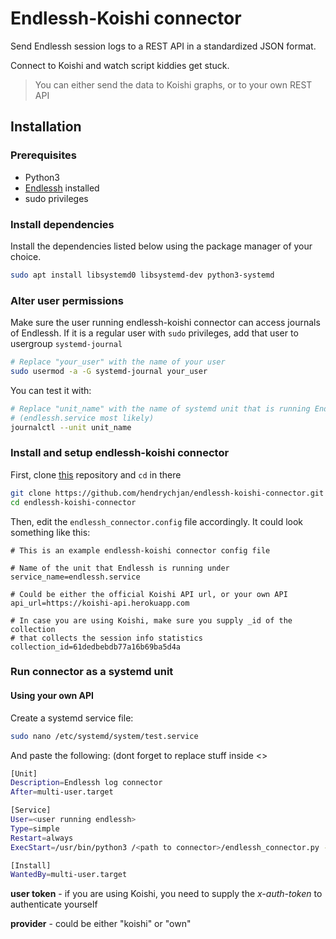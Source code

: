 # Endlessh-Koishi connector
Send Endlessh session logs to a REST API in a standardized JSON format.

Connect to Koishi and watch script kiddies get stuck.

> You can either send the data to Koishi graphs, or to your own REST API

## Installation

### Prerequisites
- Python3
- [Endlessh](https://github.com/skeeto/endlessh) installed
- sudo privileges

### Install dependencies
Install the dependencies listed below using the package manager of your choice.
```bash
sudo apt install libsystemd0 libsystemd-dev python3-systemd
```

### Alter user permissions
Make sure the user running endlessh-koishi connector can access journals of Endlessh. If it is a regular user with `sudo` privileges, add that user to usergroup `systemd-journal`

```bash
# Replace "your_user" with the name of your user
sudo usermod -a -G systemd-journal your_user
```

You can test it with:
```bash
# Replace "unit_name" with the name of systemd unit that is running Endlessh 
# (endlessh.service most likely)
journalctl --unit unit_name
```

### Install and setup endlessh-koishi connector
First, clone [this](https://github.com/hendrychjan/endlessh-koishi-connector) repository and `cd` in there
```bash
git clone https://github.com/hendrychjan/endlessh-koishi-connector.git
cd endlessh-koishi-connector
```

Then, edit the `endlessh_connector.config` file accordingly. It could look something like this:
```text
# This is an example endlessh-koishi connector config file

# Name of the unit that Endlessh is running under
service_name=endlessh.service

# Could be either the official Koishi API url, or your own API
api_url=https://koishi-api.herokuapp.com

# In case you are using Koishi, make sure you supply _id of the collection
# that collects the session info statistics
collection_id=61dedbebdb77a16b69ba5d4a
```

### Run connector as a systemd unit
#### Using your own API
Create a systemd service file:
```bash
sudo nano /etc/systemd/system/test.service
```
And paste the following: (dont forget to replace stuff inside <>
```bash
[Unit]
Description=Endlessh log connector
After=multi-user.target

[Service]
User=<user running endlessh>
Type=simple
Restart=always
ExecStart=/usr/bin/python3 /<path to connector>/endlessh_connector.py -t <user token> -p <provider>

[Install]
WantedBy=multi-user.target
```
__user token__ - if you are using Koishi, you need to supply the _x-auth-token_ to authenticate yourself

__provider__ - could be either "koishi" or "own"
